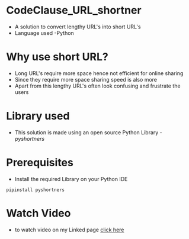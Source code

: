 # CodeClause_URL_shortner
- A solution to convert lengthy URL's into short URL's
- Language used  -Python

# Why use short URL?
- Long URL's require more space hence not efficient for online sharing
- Since they require more space sharing speed is also more
- Apart from this lengthy URL's often look confusing and frustrate the users

# Library used
- This solution is made using an open source Python Library - *pyshortners*

# Prerequisites
- Install the required Library on your Python IDE
```
pipinstall pyshortners
```
# Watch Video
- to watch video on my Linked page [click here]()